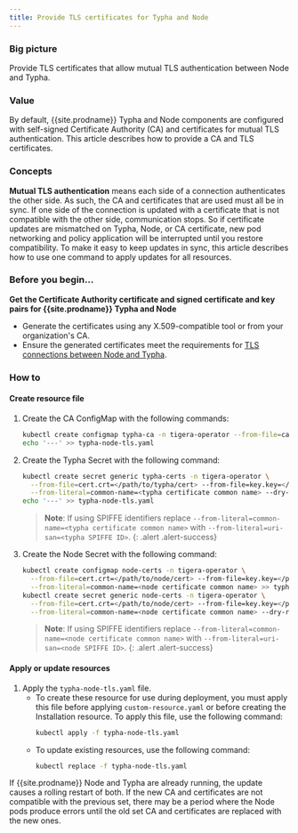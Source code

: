 ```yaml
---
title: Provide TLS certificates for Typha and Node
---
```


### Big picture

Provide TLS certificates that allow mutual TLS authentication between Node and Typha.

### Value

By default, {{site.prodname}} Typha and Node components are configured with self-signed Certificate Authority (CA) and certificates for mutual TLS authentication. This article describes how to provide a CA and TLS certificates.

### Concepts

**Mutual TLS authentication** means each side of a connection authenticates the other side. As such, the CA and certificates that are used must all be in sync. If one side of the connection is updated with a certificate that is not compatible with the other side, communication stops. So if certificate updates are mismatched on Typha, Node, or CA certificate, new pod networking and policy application will be interrupted until you restore compatibility. To make it easy to keep updates in sync, this article describes how to use one command to apply updates for all resources.

### Before you begin...

**Get the Certificate Authority certificate and signed certificate and key pairs for {{site.prodname}} Typha and Node**
  - Generate the certificates using any X.509-compatible tool or from your organization's CA.
  - Ensure the generated certificates meet the requirements for [TLS connections between Node and Typha](/{{page.version}}/security/comms/crypto-auth#connections-from-node-to-typha-kubernetes).

### How to

#### Create resource file

1. Create the CA ConfigMap with the following commands:
   ```bash
   kubectl create configmap typha-ca -n tigera-operator --from-file=caBundle=</path/to/CA/cert> --dry-run -o yaml --save-config > typha-node-tls.yaml
   echo '---' >> typha-node-tls.yaml
   ```

1. Create the Typha Secret with the following command:
   ```bash
   kubectl create secret generic typha-certs -n tigera-operator \
     --from-file=cert.crt=</path/to/typha/cert> --from-file=key.key=</path/to/typha/key> \
     --from-literal=common-name=<typha certificate common name> --dry-run  -o yaml --save-config >> typha-node-tls.yaml
   echo '---' >> typha-node-tls.yaml
   ```

   > **Note**: If using SPIFFE identifiers replace `--from-literal=common-name=<typha certificate common name>` with `--from-literal=uri-san=<typha SPIFFE ID>`.
   {: .alert .alert-success}

1. Create the Node Secret with the following command:
   ```bash
   kubectl create configmap node-certs -n tigera-operator \
     --from-file=cert.crt=</path/to/node/cert> --from-file=key.key=</path/to/node/key> \
     --from-literal=common-name=<node certificate common name> >> typha-node-tls.yaml
   kubectl create secret generic node-certs -n tigera-operator \
     --from-file=cert.crt=</path/to/node/cert> --from-file=key.key=</path/to/node/key> \
     --from-literal=common-name=<node certificate common name> --dry-run  -o yaml --save-config >> typha-node-tls.yaml

   ```

   > **Note**: If using SPIFFE identifiers replace `--from-literal=common-name=<node certificate common name>` with `--from-literal=uri-san=<node SPIFFE ID>`.
   {: .alert .alert-success}

#### Apply or update resources

1. Apply the `typha-node-tls.yaml` file.
   - To create these resource for use during deployment, you must apply this file before applying `custom-resource.yaml` or before creating the Installation resource. To apply this file, use the following command:
     ```bash
     kubectl apply -f typha-node-tls.yaml
     ```
   - To update existing resources, use the following command:
     ```bash
     kubectl replace -f typha-node-tls.yaml
     ```

If {{site.prodname}} Node and Typha are already running, the update causes a rolling restart of both. If the new CA and certificates are not compatible with the previous set, there may be a period where the Node pods produce errors until the old set CA and certificates are replaced with the new ones.
